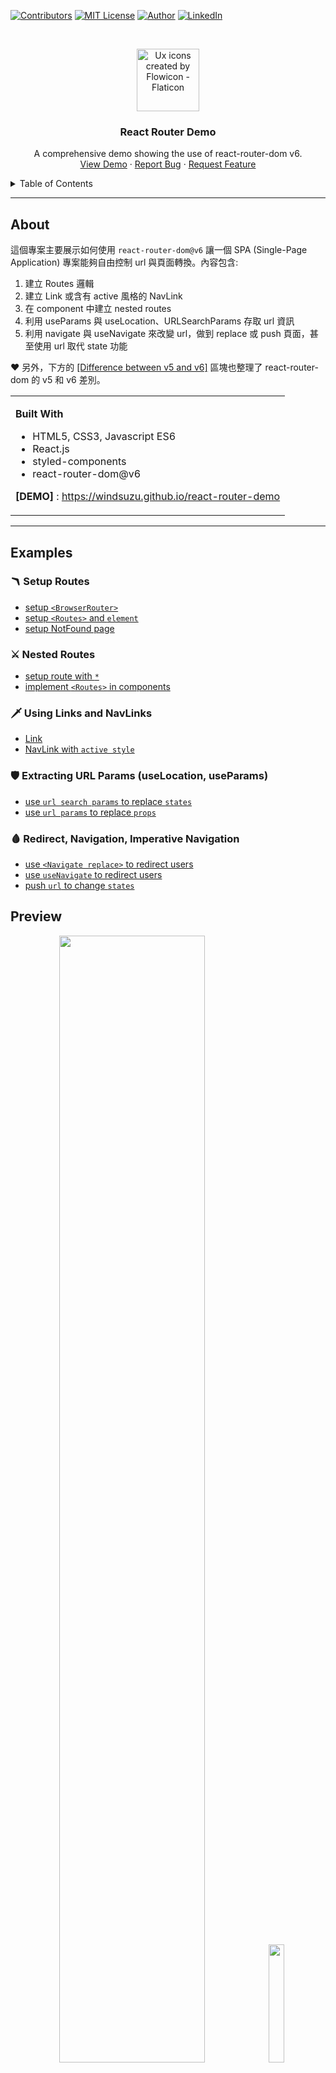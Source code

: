 <!--
*** Thanks for checking out the react-router-demo. If you have a suggestion
*** that would make this better, please fork the repo and create a pull request
*** or simply open an issue with the tag "enhancement".
*** Thanks again! Now go create something AMAZING! :D
***
*** To avoid retyping too much info. Do a search and replace for the following:
*** github_username (that is "windsuzu"), repo_name (that is "react-router-demo"), project_title, project_description
-->

<!-- [![Issues][issues-shield]][issues-url] -->
<!-- [![PR Welcome][pr-welcome-shield]](#contributing) -->
[![Contributors][contributors-shield]][contributors-url]
[![MIT License][license-shield]][license-url]
[![Author][author-shield]][author-url]
[![LinkedIn][linkedin-shield]][linkedin-url]

<!-- PROJECT LOGO -->
<br />
<p align="center">
  <a href="https://windsuzu.github.io/react-router-demo">
    <img src="public/logo.png" alt="Ux icons created by Flowicon - Flaticon" height="100">
  </a>

  <h3 align="center">React Router Demo</h3>

  <p align="center">
    A comprehensive demo showing the use of react-router-dom v6.
    <br />
    <a href="https://windsuzu.github.io/react-router-demo">View Demo</a>
    ·
    <a href="https://github.com/windsuzu/react-router-demo/issues">Report Bug</a>
    ·
    <a href="https://github.com/windsuzu/react-router-demo/issues">Request Feature</a>
  </p>
</p>

<details>
<summary>Table of Contents</summary>

* [About](#about)
* [Examples](#examples)
  * [🪃 Setup Routes](#-setup-routes)
  * [⚔️ Nested Routes](#️-nested-routes)
  * [🗡️ Using Links and NavLinks](#️-using-links-and-navlinks)
  * [🛡️ Extracting URL Params (useLocation, useParams)](#️-extracting-url-params-uselocation-useparams)
  * [🩸 Redirect, Navigation, Imperative Navigation](#-redirect-navigation-imperative-navigation)
* [Preview](#preview)
* [Difference between v5 and v6](#difference-between-v5-and-v6)
  * [❤️ Browser Router](#️-browser-router)
  * [❤️ Routes and Route Components](#️-routes-and-route-components)
  * [❤️ Display Subroute](#️-display-subroute)
  * [❤️ NavLink Active Status](#️-navlink-active-status)
  * [❤️ useParams](#️-useparams)
  * [❤️ Redirect => Navigate](#️-redirect--navigate)
  * [❤️ Route inside Components](#️-route-inside-components)
  * [🎆 Outlet (v6 only)](#-outlet-v6-only)
  * [❤️ Imperative Navigation](#️-imperative-navigation)
* [License](#license)
* [Contact](#contact)
* [Acknowledgements](#acknowledgements)

</details>

---

<!-- ABOUT THE PROJECT -->
## About

這個專案主要展示如何使用 `react-router-dom@v6` 讓一個 SPA (Single-Page Application) 專案能夠自由控制 url 與頁面轉換。內容包含: 

1. 建立 Routes 邏輯
2. 建立 Link 或含有 active 風格的 NavLink
3. 在 component 中建立 nested routes 
4. 利用 useParams 與 useLocation、URLSearchParams 存取 url 資訊
5. 利用 navigate 與 useNavigate 來改變 url，做到 replace 或 push 頁面，甚至使用 url 取代 state 功能

❤️ 另外，下方的 [[Difference between v5 and v6]](#difference-between-v5-and-v6) 區塊也整理了 react-router-dom 的 v5 和 v6 差別。

<table>
<tr>
<td>

**Built With**

* HTML5, CSS3, Javascript ES6
* React.js
* styled-components
* react-router-dom@v6

**[DEMO]** : https://windsuzu.github.io/react-router-demo

</td>
</tr>
</table>

---

## Examples

### 🪃 Setup Routes

* [setup `<BrowserRouter>`](https://github.com/windsuzu/react-router-demo/blob/main/src/index.js#L8-L10)
* [setup `<Routes>` and `element`](https://github.com/windsuzu/react-router-demo/blob/main/src/App.js#L11-L17)
* [setup NotFound page](https://github.com/windsuzu/react-router-demo/blob/main/src/App.js#L16)

### ⚔️ Nested Routes

* [setup route with `*`](https://github.com/windsuzu/react-router-demo/blob/main/src/App.js#L14)
* [implement `<Routes>` in components](https://github.com/windsuzu/react-router-demo/blob/main/src/pages/QuoteDetail.js#L41-L53)

### 🗡️ Using Links and NavLinks

* [Link](https://github.com/windsuzu/react-router-demo/blob/main/src/components/quotes/QuoteItem.js#L63-L65)
* [NavLink with `active style`](https://github.com/windsuzu/react-router-demo/blob/main/src/components/layout/MainNavigation.js#L57-L62)

### 🛡️ Extracting URL Params (useLocation, useParams)

* [use `url search params` to replace `states`](https://github.com/windsuzu/react-router-demo/blob/main/src/components/quotes/QuoteList.js#L33-L40)
* [use `url params` to replace `props`](https://github.com/windsuzu/react-router-demo/blob/main/src/pages/QuoteDetail.js#L17-L21)

### 🩸 Redirect, Navigation, Imperative Navigation

* [use `<Navigate replace>` to redirect users](https://github.com/windsuzu/react-router-demo/blob/main/src/App.js#L12)
* [use `useNavigate` to redirect users](https://github.com/windsuzu/react-router-demo/blob/main/src/pages/NewQuote.js#L9-L15)
* [push `url` to change `states`](https://github.com/windsuzu/react-router-demo/blob/main/src/components/quotes/QuoteList.js#L42-L44)

## Preview


<p align="center">
  <img src="images/screenshots/web-1.png" width=68%>
  <img src="images/screenshots/phone-1.png" width=22%>
  <img src="images/screenshots/web-2.png" width=68%>
  <img src="images/screenshots/phone-2.png" width=22%>
  <img src="images/screenshots/web-3.png" width=68%>
  <img src="images/screenshots/phone-3.png" width=22%>
</p>

---

## Difference between v5 and v6

### ❤️ Browser Router
<img src="images/browser_router.png" height=150px>

### ❤️ Routes and Route Components
<img src="images/routes_route.png" height=250px>

### ❤️ Display Subroute
<img src="images/exact.png" height=200px>

### ❤️ NavLink Active Status
<img src="images/nav_link.png" height=220px>

### ❤️ useParams
<img src="images/use_params.png" height=120px>

### ❤️ Redirect => Navigate
<img src="images/redirect_navigate.png" height=180px>

### ❤️ Route inside Components
<img src="images/route_in_component_v5.png" width=42%>
<img src="images/route_in_component_v6.png" width=48%>

### 🎆 Outlet (v6 only)
<img src="images/outlet.png" height=250px>

### ❤️ Imperative Navigation
<img src="images/navigate.png" height=250px>

## License

Distributed under the MIT License. See [LICENSE](https://github.com/windsuzu/react-router-demo/blob/main/LICENSE) for more information.

## Contact

Reach out to the maintainer at one of the following places:

* [GitHub discussions](https://github.com/windsuzu/react-router-demo/discussions)
* The email which is located [in GitHub profile](https://github.com/windsuzu)

## Acknowledgements

* [Maximilian Schwarzmüller](https://www.udemy.com/user/maximilian-schwarzmuller/)

[contributors-shield]: https://img.shields.io/github/contributors/windsuzu/react-router-demo.svg?style=for-the-badge
[contributors-url]: https://github.com/windsuzu/react-router-demo/graphs/contributors
[issues-shield]: https://img.shields.io/github/issues/windsuzu/react-router-demo.svg?style=for-the-badge
[issues-url]: https://github.com/windsuzu/react-router-demo/issues
[license-shield]: https://img.shields.io/github/license/windsuzu/react-router-demo.svg?style=for-the-badge&label=license
[license-url]: https://github.com/windsuzu/react-router-demo/blob/main/LICENSE
[linkedin-shield]: https://img.shields.io/badge/-LinkedIn-black.svg?style=for-the-badge&logo=linkedin&colorB=555
[linkedin-url]: https://linkedin.com/in/windsuzu
[pr-welcome-shield]: https://shields.io/badge/PRs-Welcome-ff69b4?style=for-the-badge
[author-shield]: https://shields.io/badge/Made_with_%E2%9D%A4_by-windsuzu-F4A92F?style=for-the-badge
[author-url]: https://github.com/windsuzu
